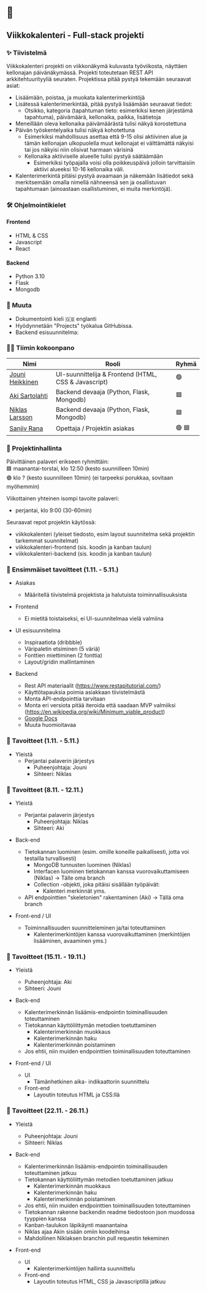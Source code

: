 # 📅
## Viikkokalenteri - Full-stack projekti
### ✨ Tiivistelmä
Viikkokalenteri projekti on viikkonäkymä kuluvasta työviikosta, näyttäen kellonajan päivänäkymässä. Projekti toteutetaan REST API arkkitehtuurityyliä seuraten. 
Projektissa pitää pystyä tekemään seuraavat asiat:
- Lisäämään, poistaa, ja muokata kalenterimerkintöjä
- Lisätessä kalenterimerkintää, pitää pystyä lisäämään seuraavat tiedot:
  - Otsikko, kategoria (tapahtuman tieto: esimerkiksi kenen järjestämä tapahtuma), päivämäärä, kellonaika, paikka, lisätietoja
- Meneillään oleva kellonaika päivämäärästä tulisi näkyä korostettuna
- Päivän työskentelyaika tulisi näkyä kohotettuna
  - Esimerkiksi mahdollisuus asettaa että 9-15 olisi aktiivinen alue ja tämän kellonajan ulkopuolella muut kellonajat ei välttämättä näkyisi tai jos näkyisi niin olisivat harmaan värisinä
  - Kellonaika aktiiviselle alueelle tulisi pystyä säätäämään
    - Esimerkiksi työpajalla voisi olla poikkeuspäivä jolloin tarvittaisiin aktiivi alueeksi 10-16 kellonaika väli.
- Kalenterimerkintä pitäisi pystyä avaamaan ja näkemään lisätiedot sekä merkitsemään omalla nimellä nähneensä sen ja osallistuvan tapahtumaan (ainoastaan osallistuminen, ei muita merkintöjä).

### 🛠️ Ohjelmointikielet

#### Frontend
- HTML & CSS
- Javascript
- React

#### Backend
- Python 3.10
- Flask
- Mongodb

### 📝 Muuta
- Dokumentointi kieli 🇬🇧 englanti
- Hyödynnetään "Projects" työkalua GitHubissa.
- Backend esisuunnitelma: 

### 👨‍🎤 Tiimin kokoonpano
| Nimi        | Rooli       | Ryhmä       |
| ----------- | ----------- | ----------- |
| [Jouni Heikkinen](https://github.com/heikjou)    | UI-suunnittelija & Frontend (HTML, CSS & Javascript)     | 🟢     |
| [Aki Sartolahti](https://github.com/donqnr)    | Backend devaaja (Python, Flask, Mongodb)     | 🟦     |
| [Niklas Larsson](https://github.com/nikkelarsson)    | Backend devaaja (Python, Flask, Mongodb)     | 🟦     |
| [Sanjiv Rana](https://github.com/eync)   | Opettaja / Projektin asiakas       | 🟢  🟦      |

### 🚧  Projektinhallinta
Päivittäinen palaveri erikseen ryhmittäin:  
🟦  maanantai-torstai, klo 12:50 (kesto suunnilleen 10min)  
🟢  klo ? (kesto suunnilleen 10min) (ei tarpeeksi porukkaa, sovitaan myöhemmin)

Viikottainen yhteinen isompi tavoite palaveri: 
* perjantai, klo 9:00  (30-60min)

Seuraavat repot projektin käytössä:
* viikkokalenteri (yleiset tiedosto, esim layout suunnitelma sekä projektin tarkemmat suunnitelmat)
* viikkokalenteri-frontend (sis. koodin ja kanban taulun)
* viikkokalenteri-backend (sis. koodin ja kanban taulun)

### 🥅 Ensimmäiset tavoitteet (1.11. - 5.11.)
- Asiakas
    - Määritellä tiivistelmä projektista ja halutuista toiminnallisuuksista

- Frontend
    - Ei mietitä toistaiseksi, ei UI-suunnitelmaa vielä valmiina

- UI esisuunnitelma
    - Inspiraatiota (dribbble)
    - Väripaletin etsiminen (5 väriä)
    - Fonttien miettiminen (2 fonttia)
    - Layout/gridin mallintaminen 

- Backend
    - Rest API materiaalit (https://www.restapitutorial.com/)
    - Käyttötapauksia poimia asiakkaan tiivistelmästä
    - Monta API-endpointtia tarvitaan
    - Monta eri versiota pitää iteroida että saadaan MVP valmiiksi (https://en.wikipedia.org/wiki/Minimum_viable_product)
    - [Google Docs](https://docs.google.com/document/d/1DvK3TIctCRkCBirXf3iipj8yivsy0L3UI9bqZ7ChW44/edit?usp=sharing)
    - Muuta huomioitavaa 

### 🥅 Tavoitteet (1.11. - 5.11.)
- Yleistä
  - Perjantai palaverin järjestys
    - Puheenjohtaja: Jouni
    - Sihteeri: Niklas

### 🥅 Tavoitteet (8.11. - 12.11.)
- Yleistä
  - Perjantai palaverin järjestys
    - Puheenjohtaja: Niklas
    - Sihteeri: Aki

- Back-end
    - Tietokannan luominen (esim. omille koneille paikallisesti, jotta voi testailla turvallisesti)
        - MongoDB tunnusten luominen (Niklas)
        - Interfacen luominen tietokannan kanssa vuorovaikuttamiseen (Niklas) -> Tälle oma branch
        - Collection -objekti, joka pitäisi sisällään työpäivät:
            - Kalenteri merkinnät yms.    
    - API endpointtien "skeletonien" rakentaminen (Aki) -> Tällä oma branch

- Front-end / UI
    - Toiminnallisuuden suunnitteleminen ja/tai toteuttaminen
        - Kalenterimerkintöjen kanssa vuorovaikuttaminen (merkintöjen lisääminen, avaaminen yms.)

### 🥅 Tavoitteet (15.11. - 19.11.)
- Yleistä
  - Puheenjohtaja: Aki
  - Sihteeri: Jouni

- Back-end
   - Kalenterimerkinnän lisäämis-endpointin toiminallisuuden toteuttaminen
   - Tietokannan käyttöliittymän metodien toetuttaminen
      - Kalenterimerkinnän muokkaus
      - Kalenterimerkinnän haku
      - Kalenterimerkinnän poistaminen
   - Jos ehtii, niin muiden endpointtien toiminallisuuden toteuttaminen

- Front-end / UI
  - UI
    - Tämänhetkinen aika- indikaattorin suunnittelu
  - Front-end
    - Layoutin toteutus HTML ja CSS:llä
  

### 🥅 Tavoitteet (22.11. - 26.11.)
- Yleistä
  - Puheenjohtaja: Jouni
  - Sihteeri: Niklas

- Back-end
   - Kalenterimerkinnän lisäämis-endpointin toiminallisuuden toteuttaminen jatkuu
   - Tietokannan käyttöliittymän metodien toetuttaminen jatkuu
      - Kalenterimerkinnän muokkaus
      - Kalenterimerkinnän haku
      - Kalenterimerkinnän poistaminen
   - Jos ehtii, niin muiden endpointtien toiminallisuuden toteuttaminen
   - Tietokannan rakenne backendin readme tiedostoon json muodossa tyyppien kanssa
   - Kanban-taulukon läpikäynti maanantaina
   - Niklas ajaa Akin sisään omiin koodeihinsa
   - Mahdollinen Niklaksen branchin pull requestin tekeminen

- Front-end
  - UI
    - Kalenterimerkintöjen hallinta suunnittelu
  - Front-end
    - Layoutin toteutus HTML, CSS ja Javascriptillä jatkuu
